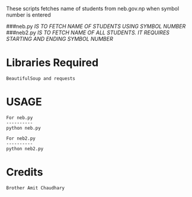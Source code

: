 These scripts fetches name of students from neb.gov.np when symbol number is entered

###neb.py *IS TO FETCH NAME OF STUDENTS USING SYMBOL NUMBER*
###neb2.py *IS TO FETCH NAME OF ALL STUDENTS. IT REQUIRES STARTING AND ENDING SYMBOL NUMBER*

Libraries Required
==================
	BeautifulSoup and requests

USAGE
==================
	For neb.py
	----------
	python neb.py

	For neb2.py
	----------
	python neb2.py

Credits
===================
	Brother Amit Chaudhary
